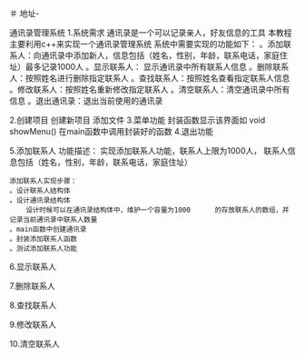 ＃ 地址-  

通讯录管理系统
1.系统需求
通讯录是一个可以记录亲人，好友信息的工具
本教程主要利用c++来实现一个通讯录管理系统
系统中需要实现的功能如下：
	。添加联系人：向通讯录中添加新人，信息包括（姓名，性别，年龄，联系电话，家庭住址）最多记录1000人
	。显示联系人： 显示通讯录中所有联系人信息
	。删除联系人：按照姓名进行删除指定联系人
	。查找联系人：按照姓名查看指定联系人信息
	。修改联系人：按照姓名重新修改指定联系人
	。清空联系人：清空通讯录中所有信息
	。退出通讯录：退出当前使用的通讯录

2.创建项目
	创建新项目
	添加文件
3.菜单功能
	封装函数显示该界面如 void showMenu()
	在main函数中调用封装好的函数
4.退出功能

5.添加联系人
	功能描述：
	实现添加联系人功能，联系人上限为1000人，
	联系人信息包括（姓名，性别，年龄，联系电话，家庭住址）

	添加联系人实现步骤：
	。设计联系人结构体
	。设计通讯录结构体
		设计时候可以在通讯录结构体中，维护一个容量为1000	 	的存放联系人的数组，并记录当前通讯录中联系人数量
	。main函数中创建通讯录
	。封装添加联系人函数
	。测试添加联系人功能

6.显示联系人

7.删除联系人

8.查找联系人

9.修改联系人

10.清空联系人
